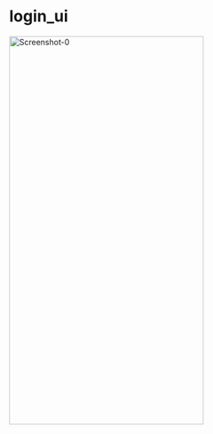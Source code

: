 # login_ui

 <img src="https://github.com/mdshadab41/login_ui/assets/97763170/80959c47-e954-423f-840a-891f1c85c256"  alt="Screenshot-0" width="350" height="700">

